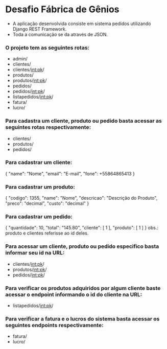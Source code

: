 # Desafio Fábrica de Gênios

- A aplicação desenvolvida consiste em sistema pedidos utilizando Django REST Framework.
- Toda a comunicação se da através de JSON.

### O projeto tem as seguintes rotas:
- admin/
- clientes/
- clientes/<int:pk>/
- produtos/
- produtos/<int:pk>/
- pedidos/
- pedidos/<int:pk>/
- listapedidos/<int:pk>/
- fatura/
- lucro/

### Para cadastra um cliente, produto ou pedido basta acessar as seguintes rotas respectivamente:
- clientes/
- produtos/
- pedidos/

### Para cadastrar um cliente:

{
  "name": "Nome",
  "email": "E-mail",
  "fone": +55864865413
}

### Para cadastrar um produto:

 {
"codigo": 1355,
"name": "Nome",
"descricao": "Descrição do Produto",
"preco": "decimal",
"custo": "decimal"
}

### Para cadastrar um pedido:

{
  "quantidade": 10,
  "total": "145.80",
  "cliente": [
      1
  ],
  "produto": [
      1
  ]
}
obs.: produto e clientes referisse ao id deles.

### Para acessar um cliente, produto ou pedido especifico basta informar seu id na URL:
- clientes/<int:pk>/
- produtos/<int:pk>/
- pedidos/<int:pk>/

### Para verificar os produtos adquiridos por algum cliente baste acessar o endpoint informando o id do cliente na URL:
- listapedidos/<int:pk>/

### Para verificar a fatura e o lucros do sistema basta acessar os seguintes endpoints respectivamente:
- fatura/
- lucro/
